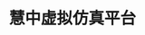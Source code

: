 ﻿---
id: 1729
title: "慧中虚拟仿真平台"
weight: 1729
version: "0.1.0-lnd.edu1"
updateTime: "2023-08-23T14:42:44"
debName: "http://113.24.212.22:8090/upload/file/hzclassroom_0.1.0-lnd.edu1_loongarch64.deb"
debSize: "503.8 MB"
command: "/opt/hzclassroom/hzclassroom"
---
